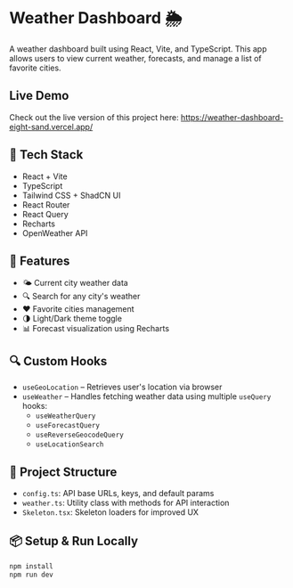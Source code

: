 # Weather Dashboard 🌦️

A weather dashboard built using React, Vite, and TypeScript. This app allows users to view current weather, forecasts, and manage a list of favorite cities.

## Live Demo

Check out the live version of this project here: https://weather-dashboard-eight-sand.vercel.app/

## 🔧 Tech Stack

- React + Vite
- TypeScript
- Tailwind CSS + ShadCN UI
- React Router
- React Query
- Recharts
- OpenWeather API

## 🚀 Features

- 🌤 Current city weather data
- 🔍 Search for any city's weather
- ❤️ Favorite cities management
- 🌗 Light/Dark theme toggle
- 📊 Forecast visualization using Recharts

## 🔍 Custom Hooks

- `useGeoLocation` – Retrieves user's location via browser
- `useWeather` – Handles fetching weather data using multiple `useQuery` hooks:
  - `useWeatherQuery`
  - `useForecastQuery`
  - `useReverseGeocodeQuery`
  - `useLocationSearch`

## 📁 Project Structure

- `config.ts`: API base URLs, keys, and default params
- `weather.ts`: Utility class with methods for API interaction
- `Skeleton.tsx`: Skeleton loaders for improved UX

## 📦 Setup & Run Locally

```bash
npm install
npm run dev

